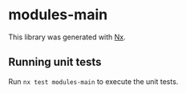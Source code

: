 # modules-main

This library was generated with [Nx](https://nx.dev).

## Running unit tests

Run `nx test modules-main` to execute the unit tests.

